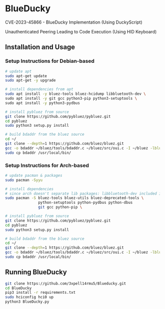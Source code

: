 # BlueDucky


CVE-2023-45866 - BlueDucky Implementation (Using DuckyScript)

Unauthenticated Peering Leading to Code Execution (Using HID Keyboard)

## Installation and Usage 

### Setup Instructions for Debian-based 

```bash
# update apt
sudo apt-get update
sudo apt-get -y upgrade

# install dependencies from apt
sudo apt install -y bluez-tools bluez-hcidump libbluetooth-dev \
sudo apt install -y git gcc python3-pip python3-setuptools \
sudo apt install -y python3-pydbus

# install pybluez from source
git clone https://github.com/pybluez/pybluez.git
cd pybluez
sudo python3 setup.py install

# build bdaddr from the bluez source
cd ~/
git clone --depth=1 https://github.com/bluez/bluez.git
gcc -o bdaddr ~/bluez/tools/bdaddr.c ~/bluez/src/oui.c -I ~/bluez -lbluetooth
sudo cp bdaddr /usr/local/bin/
```
### Setup Instructions for Arch-based 

```bash
# update pacman & packages
sudo pacman -Syyu

# install dependencies
# since arch doesn't separate lib packages: libbluetooth-dev included in bluez package
sudo pacman -S bluez-tools bluez-utils bluez-deprecated-tools \
               python-setuptools python-pydbus python-dbus
               git gcc python-pip \

# install pybluez from source
git clone https://github.com/pybluez/pybluez.git
cd pybluez
sudo python3 setup.py install

# build bdaddr from the bluez source
cd ~/
git clone --depth=1 https://github.com/bluez/bluez.git
gcc -o bdaddr ~/bluez/tools/bdaddr.c ~/bluez/src/oui.c -I ~/bluez -lbluetooth
sudo cp bdaddr /usr/local/bin/
```

## Running BlueDucky
```bash
git clone https://github.com/3xpell14rmu5/Blueducky.git
cd BlueDucky
pip3 install -r requirements.txt
sudo hciconfig hci0 up
python3 BlueDucky.py
```








